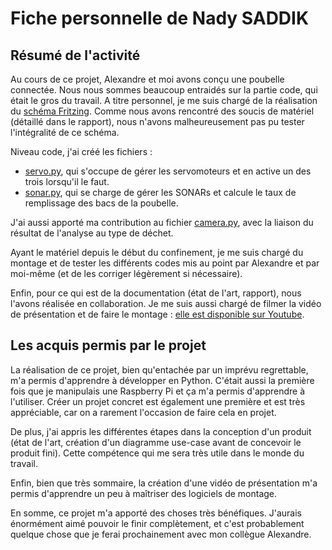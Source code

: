 # Fiche personnelle de Nady SADDIK

## Résumé de l'activité
Au cours de ce projet, Alexandre et moi avons conçu une poubelle connectée. Nous nous sommes beaucoup entraidés sur la partie code, qui était le gros du travail.
A titre personnel, je me suis chargé de la réalisation du [schéma Fritzing](https://raw.githubusercontent.com/institut-galilee/2020-Karadik/master/lab/Project/eco3-theoretical-sketch.png). Comme nous avons rencontré des soucis de matériel (détaillé dans le rapport), nous n'avons malheureusement pas pu tester l'intégralité de ce schéma.

Niveau code, j'ai créé les fichiers :

 - [servo.py](https://github.com/institut-galilee/2020-Karadik/blob/master/src/code/servo.py), qui s'occupe de gérer les servomoteurs et en active un des trois lorsqu'il le faut.
 - [sonar.py](https://github.com/institut-galilee/2020-Karadik/blob/master/src/code/sonar.py), qui se charge de gérer les SONARs et calcule le taux de remplissage des bacs de la poubelle.

J'ai aussi apporté ma contribution au fichier [camera.py](https://github.com/institut-galilee/2020-Karadik/blob/master/src/code/camera.py), avec la liaison du résultat de l'analyse au type de déchet.

Ayant le matériel depuis le début du confinement, je me suis chargé du montage et de tester les différents codes mis au point par Alexandre et par moi-même (et de les corriger légèrement si nécessaire). 

Enfin, pour ce qui est de la documentation (état de l'art, rapport), nous l'avons réalisée en collaboration. Je me suis aussi chargé de filmer la vidéo de présentation et de faire le montage : [elle est disponible sur Youtube](https://www.youtube.com/watch?v=kYA4_jZysQE).


## Les acquis permis par le projet
La réalisation de ce projet, bien qu'entachée par un imprévu regrettable, m'a permis d'apprendre à développer en Python. C'était aussi la première fois que je manipulais une Raspberry Pi et ça m'a permis d'apprendre à l'utiliser. Créer un projet concret est également une première et est très appréciable, car on a rarement l'occasion de faire cela en projet.

De plus, j'ai appris les différentes étapes dans la conception d'un produit (état de l'art, création d'un diagramme use-case avant de concevoir le produit fini). Cette compétence qui me sera très utile dans le monde du travail.

Enfin, bien que très sommaire, la création d'une vidéo de présentation m'a permis d'apprendre un peu à maîtriser des logiciels de montage.

En somme, ce projet m'a apporté des choses très bénéfiques. J'aurais énormément aimé pouvoir le finir complètement, et c'est probablement quelque chose que je ferai prochainement avec mon collègue Alexandre.
